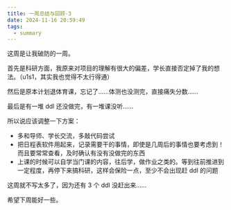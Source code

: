 ```yaml
---
title: 一周总结与回顾-3
date: 2024-11-16 20:59:49
tags:
  - summary
---
```


这周是让我破防的一周。

首先是科研方面，我原来对项目的理解有很大的偏差，学长直接否定掉了我的想法。（u1s1，其实我也觉得不太行得通）

然后是原本计划退体育课，忘记了……体测也没测完，直接痛失分数……

最后是有一堆 ddl 还没做完，有一堆课没听……

所以说应该调整一下方案：

- 多和导师、学长交流，多敲代码尝试
- 把日程表软件用起来，记录需要干的事情，即使是几周后的事情也要考虑到！而且要常常查看，及时确认有没有没做完的东西
- 上课的时候可以自学当门课的内容，往后学，做作业之类的。等到往前推进到一定程度，再停下来搞科研，这样会保险一点，至少不会出现赶 ddl 的问题

这周就不写太多了，因为还有 3 个 ddl 没赶出来……

希望下周能好一些。
